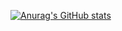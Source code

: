 [![Anurag's GitHub stats](https://github-readme-stats.vercel.app/api?username=Dragonfyle)](https://github.com/Dragonfyle/github-readme-stats)
